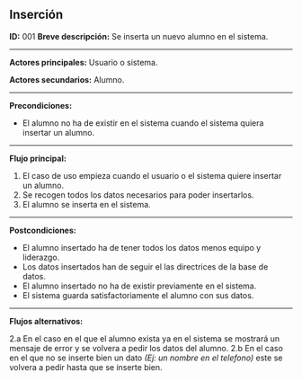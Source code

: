 ## Inserción

**ID:** 001
**Breve descripción:** Se inserta un nuevo alumno en el sistema.

___

**Actores principales:** Usuario o sistema.

**Actores secundarios:** Alumno.
___

**Precondiciones:**

 * El alumno no ha de existir en el sistema cuando el sistema quiera insertar un alumno.
___

**Flujo principal:**

 1. El caso de uso empieza cuando el usuario o el sistema quiere insertar un alumno.
 2. Se recogen todos los datos necesarios para poder insertarlos.
 3. El alumno se inserta en el sistema.
___

**Postcondiciones:**

 * El alumno insertado ha de tener todos los datos menos equipo y liderazgo.
 * Los datos insertados han de seguir el las directrices de la base de datos.
 * El alumno insertado no ha de existir previamente en el sistema.
 * El sistema guarda satisfactoriamente el alumno con sus datos.
___

**Flujos alternativos:**

 2.a En el caso en el que el alumno exista ya en el sistema se mostrará un mensaje de error y se volvera a pedir los datos del alumno.
 2.b En el caso en el que no se inserte bien un dato *(Ej: un nombre en el telefono)* este se volvera a pedir hasta que se inserte bien.

